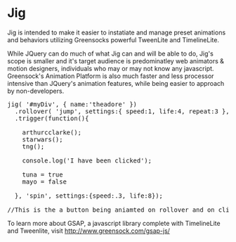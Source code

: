 Jig
===

Jig is intended to make it easier to instatiate and manage preset animations and behaviors utilizing Greensocks powerful TweenLite and TimelineLite.

While JQuery can do much of what Jig can and will be able to do, Jig's scope is smaller and it's target audience is predominatley web animators & motion designers, individuals who may or may not know any javascript. Greensock's Animation Platform is also much faster and less processor intensive than JQuery's animation features, while being easier to approach by non-developers.

<pre>
jig( '#myDiv', { name:'theadore' })
  .rollover( 'jump', settings:{ speed:1, life:4, repeat:3 }, timestamp:'1:41:22:0345')
  .trigger(function(){
  
    arthurcclarke();
    starwars();
    tng();
    
    console.log('I have been clicked');
    
    tuna = true
    mayo = false
    
  }, 'spin', settings:{speed:.3, life:8});

//This is the a button being aniamted on rollover and on click. It is also performing several functions.
</pre>

To learn more about GSAP, a javascript library complete with TimelineLite and Tweenlite, visit http://www.greensock.com/gsap-js/
